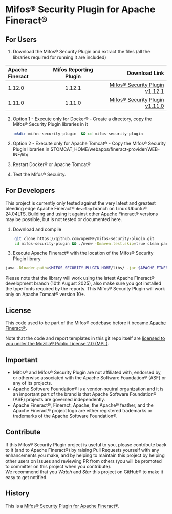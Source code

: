 # Mifos® Security Plugin for Apache Fineract®

## For Users

1. Download the Mifos® Security Plugin and extract the files (all the libraries required for running it are included)

| Apache Fineract | Mifos Reporting Plugin | Download Link |
| :---         |     :---:      |          ---: |
| 1.12.0   | 1.12.1     | [Mifos® Security Plugin v1.12.1](https://sourceforge.net/projects/mifos/files/mifos-plugins/MifosSecurityPlugin/MifosSecurityPlugin-1.12.1.zip/download)     |
| 1.11.0     | 1.11.0       | [Mifos® Security Plugin v1.11.0](https://sourceforge.net/projects/mifos/files/mifos-plugins/MifosReportingPlugin/FineractPentahoPlugin-1.11.zip/download)      |

2. Option 1 - Execute only for Docker® - Create a directory, copy the Mifos® Security Plugin libraries in it

```bash
    mkdir mifos-security-plugin  && cd mifos-security-plugin
```

2.  Option 2 - Execute only for Apache Tomcat® - Copy the Mifos® Security Plugin libraries in $TOMCAT_HOME/webapps/fineract-provider/WEB-INF/lib/

3. Restart Docker® or Apache Tomcat®

4. Test the Mifos® Secuirty.

## For Developers

This project is currently only tested against the very latest and greatest bleeding edge Apache Fineract® `develop` branch on Linux Ubuntu® 24.04LTS. 
Building and using it against other Apache Fineract® versions may be possible, but is not tested or documented here.

1. Download and compile

```bash
    git clone https://github.com/openMF/mifos-security-plugin.git
    cd mifos-security-plugin && ./mvnw -Dmaven.test.skip=true clean package && cd ..
```

3. Execute Apache Fineract® with the location of the Mifos® Security Plugin library

```bash
java -Dloader.path=$MIFOS_SECURITY_PLUGIN_HOME/libs/ -jar $APACHE_FINERACT_HOME/fineract-provider.jar
```


Please note that the library will work using the latest Apache Fineract® development branch (10th August 2025), also make sure you got installed the type fonts required by the reports. This Mifos® Security Plugin will work only on Apache Tomcat® version 10+. 


## License

This code used to be part of the Mifos® codebase before it became [Apache Fineract®](https://fineract.apache.org).

Note that the code and report templates in this git repo itself are
[licensed to you under the Mozilla® Public License 2.0 (MPL)](https://github.com/openMF/mifos-security-plugin/blob/develop/LICENSE).

## Important

* Mifos® and Mifos® Security Plugin are not affiliated with, endorsed by, or otherwise associated with the Apache Software Foundation® (ASF) or any of its projects.
* Apache Software Foundation® is a vendor-neutral organization and it is an important part of the brand is that Apache Software Foundation® (ASF) projects are governed independently.
* Apache Fineract®, Fineract, Apache, the Apache® feather, and the Apache Fineract® project logo are either registered trademarks or trademarks of the Apache Software Foundation®.

## Contribute

If this Mifos® Security Plugin project is useful to you, please contribute back to it (and to Apache Fineract®) by raising Pull Requests yourself with any enhancements you make, and by helping to maintain this project by helping other users on Issues and reviewing PR from others (you will be promoted to committer on this project when you contribute).  
We recommend that you _Watch_ and _Star_ this project on GitHub® to make it easy to get notified.

## History

This is a [Mifos® Security Plugin for Apache Fineract®](https://github.com/apache/fineract/blob/maintenance/1.6/fineract-doc/src/docs/en/deployment.adoc). 




